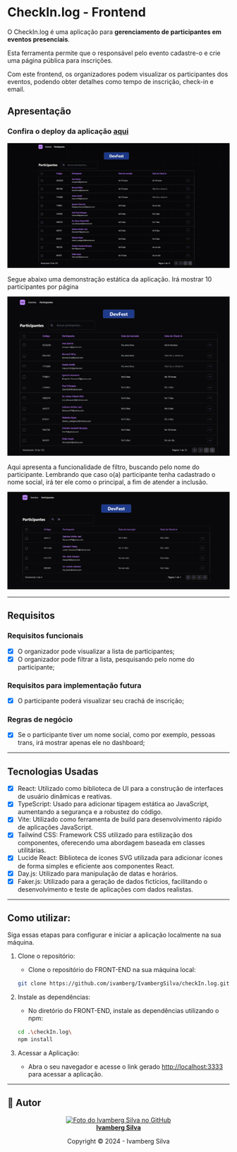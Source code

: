 # CheckIn.log - Frontend

O CheckIn.log é uma aplicação para **gerenciamento de participantes em eventos presenciais**.

Esta ferramenta permite que o responsável pelo evento cadastre-o e crie uma página pública para inscrições.

Com este frontend, os organizadores podem visualizar os participantes dos eventos, podendo obter detalhes como tempo de inscrição, check-in e email.

## Apresentação

### Confira o deploy da aplicação <a href="https://check-in-log.vercel.app/">aqui</a>

<img src="/src/assets/images/exemplo3-CIL.gif" alt="Exemplo do projeto CheckIn Log"/><br>

Segue abaixo uma demonstração estática da aplicação. Irá mostrar 10 participantes por página

<img src="/src/assets/images/exemplo1-CIL.png" alt="Exemplo do projeto CheckIn Log"/><br>

Aqui apresenta a funcionalidade de filtro, buscando pelo nome do participante. Lembrando que caso o(a) participante tenha cadastrado o nome social, irá ter ele como o principal, a fim de atender a inclusão.

<img src="/src/assets/images/exemplo2-CIL.png" alt="Exemplo do projeto CheckIn Log"/><br>

<hr>

## Requisitos

### Requisitos funcionais

- [x] O organizador pode visualizar a lista de participantes; 
- [x] O organizador pode filtrar a lista, pesquisando pelo nome do participante; 

### Requisitos para implementação futura

- [x] O participante poderá visualizar seu crachá de inscrição;

### Regras de negócio

- [x] Se o participante tiver um nome social, como por exemplo, pessoas trans, irá mostrar apenas ele no dashboard; 

<hr>

## Tecnologias Usadas

- [x] React: Utilizado como biblioteca de UI para a construção de interfaces de usuário dinâmicas e reativas.
- [x] TypeScript: Usado para adicionar tipagem estática ao JavaScript, aumentando a segurança e a robustez do código.
- [x] Vite: Utilizado como ferramenta de build para desenvolvimento rápido de aplicações JavaScript.
- [x] Tailwind CSS: Framework CSS utilizado para estilização dos componentes, oferecendo uma abordagem baseada em classes utilitárias.
- [x] Lucide React: Biblioteca de ícones SVG utilizada para adicionar ícones de forma simples e eficiente aos componentes React.
- [x] Day.js: Utilizado para manipulação de datas e horários.
- [x] Faker.js: Utilizado para a geração de dados fictícios, facilitando o desenvolvimento e teste de aplicações com dados realistas.

<hr>

## Como utilizar:
Siga essas etapas para configurar e iniciar a aplicação localmente na sua máquina.

1) Clone o repositório:
    - Clone o repositório do FRONT-END na sua máquina local:
    ```bash
    git clone https://github.com/ivamberg/IvambergSilva/checkIn.log.git
    ```

2) Instale as dependências:
    - No diretório do FRONT-END, instale as dependências utilizando o npm:
    ```bash
    cd .\checkIn.log\
    npm install
    ```
    
3) Acessar a Aplicação:
    - Abra o seu navegador e acesse o link gerado [http://localhost:3333](http://localhost:3333) para acessar a aplicação.

<hr>

## 🤝 Autor

<p align="center">
    <a href="https://www.linkedin.com/in/ivamberg-silva/">
        <img src="https://avatars.githubusercontent.com/u/99219836" width="100px;" alt="Foto do Ivamberg Silva no GitHub" /><br>
        <b>Ivamberg Silva</b>
    </a>
</p>
<p align="center">Copyright © 2024 - Ivamberg Silva</p>